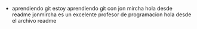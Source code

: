 * aprendiendo git
estoy aprendiendo git con jon mircha
hola desde readme
jonmircha es un excelente profesor de programacion
hola desde el archivo readme 